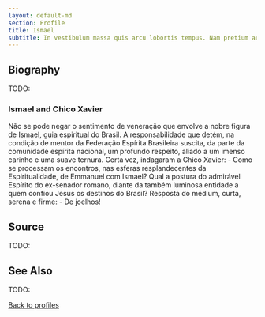 ```yaml
---
layout: default-md
section: Profile
title: Ismael
subtitle: In vestibulum massa quis arcu lobortis tempus. Nam pretium arcu in odio vulputate luctus.
---
```


## Biography
TODO:

### Ismael and Chico Xavier
Não se pode negar o sentimento de veneração que envolve a nobre figura de Ismael, guia espiritual do Brasil. A responsabilidade que detém, na condição de mentor da Federação Espírita Brasileira suscita, da parte da comunidade espírita nacional, um profundo respeito, aliado a um imenso carinho e uma suave ternura. Certa vez, indagaram a Chico Xavier: - Como se processam os encontros, nas esferas resplandecentes da Espiritualidade, de Emmanuel com Ismael? Qual a postura do admirável Espírito do ex-senador romano, diante da também luminosa entidade a quem confiou Jesus os destinos do Brasil? Resposta do médium, curta, serena e firme: - De joelhos!



## Source
TODO:

## See Also
TODO:

<a href="/profiles" class="button">Back to profiles</a>
